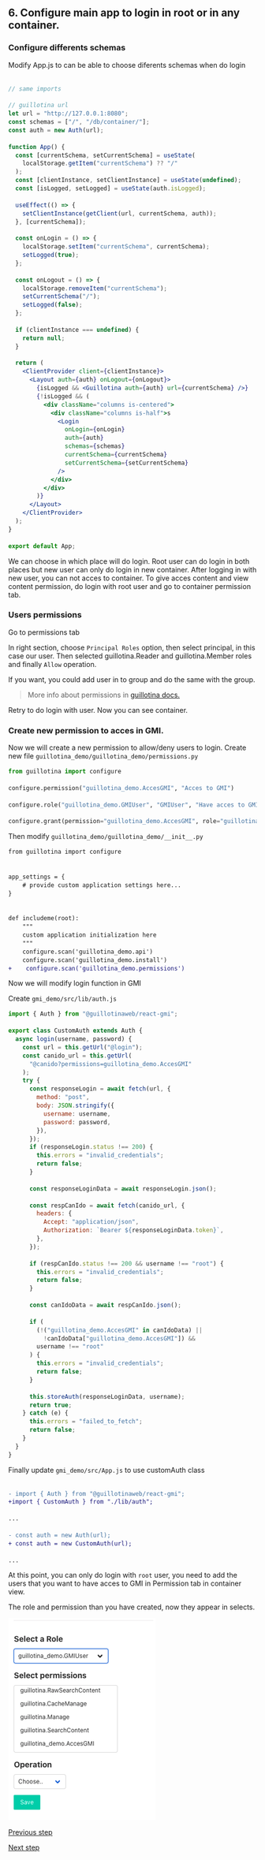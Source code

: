 ## 6. Configure main app to login in root or in any container.

### Configure differents schemas

Modify App.js to can be able to choose diferents schemas when do login

```jsx

// same imports

// guillotina url
let url = "http://127.0.0.1:8080";
const schemas = ["/", "/db/container/"];
const auth = new Auth(url);

function App() {
  const [currentSchema, setCurrentSchema] = useState(
    localStorage.getItem("currentSchema") ?? "/"
  );
  const [clientInstance, setClientInstance] = useState(undefined);
  const [isLogged, setLogged] = useState(auth.isLogged);

  useEffect(() => {
    setClientInstance(getClient(url, currentSchema, auth));
  }, [currentSchema]);

  const onLogin = () => {
    localStorage.setItem("currentSchema", currentSchema);
    setLogged(true);
  };

  const onLogout = () => {
    localStorage.removeItem("currentSchema");
    setCurrentSchema("/");
    setLogged(false);
  };

  if (clientInstance === undefined) {
    return null;
  }

  return (
    <ClientProvider client={clientInstance}>
      <Layout auth={auth} onLogout={onLogout}>
        {isLogged && <Guillotina auth={auth} url={currentSchema} />}
        {!isLogged && (
          <div className="columns is-centered">
            <div className="columns is-half">s
              <Login
                onLogin={onLogin}
                auth={auth}
                schemas={schemas}
                currentSchema={currentSchema}
                setCurrentSchema={setCurrentSchema}
              />
            </div>
          </div>
        )}
      </Layout>
    </ClientProvider>
  );
}

export default App;
```

We can choose in which place will do login. Root user can do login in both places but new user can only do login in new container.
After logging in with new user, you can not acces to container. To give acces content and view content permission, do login with root user and go to container permission tab.


### Users permissions

Go to permissions tab

In right section, choose `Principal Roles` option, then select principal, in this case our user. Then selected guillotina.Reader and guillotina.Member roles and finally `Allow` operation.

If you want, you could add user in to group and do the same with the group. 

> More info about permissions in <a href="https://guillotina.readthedocs.io/en/latest/developer/security.html"> guillotina docs. </a>

Retry to do login with user. Now you can see container. 

### Create new permission to acces in GMI. 

Now we will create a new permission to allow/deny users to login. Create new file `guillotina_demo/guillotina_demo/permissions.py`

```py
from guillotina import configure

configure.permission("guillotina_demo.AccesGMI", "Acces to GMI")

configure.role("guillotina_demo.GMIUser", "GMIUser", "Have acces to GMI", True)

configure.grant(permission="guillotina_demo.AccesGMI", role="guillotina_demo.GMIUser")
```

Then modify `guillotina_demo/guillotina_demo/__init__.py`

```diff
from guillotina import configure


app_settings = {
    # provide custom application settings here...
}


def includeme(root):
    """
    custom application initialization here
    """
    configure.scan('guillotina_demo.api')
    configure.scan('guillotina_demo.install')
+    configure.scan('guillotina_demo.permissions')

```

Now we will modify login function in GMI

Create `gmi_demo/src/lib/auth.js`

```js
import { Auth } from "@guillotinaweb/react-gmi";

export class CustomAuth extends Auth {
  async login(username, password) {
    const url = this.getUrl("@login");
    const canido_url = this.getUrl(
      "@canido?permissions=guillotina_demo.AccesGMI"
    );
    try {
      const responseLogin = await fetch(url, {
        method: "post",
        body: JSON.stringify({
          username: username,
          password: password,
        }),
      });
      if (responseLogin.status !== 200) {
        this.errors = "invalid_credentials";
        return false;
      }

      const responseLoginData = await responseLogin.json();

      const respCanIdo = await fetch(canido_url, {
        headers: {
          Accept: "application/json",
          Authorization: `Bearer ${responseLoginData.token}`,
        },
      });

      if (respCanIdo.status !== 200 && username !== "root") {
        this.errors = "invalid_credentials";
        return false;
      }

      const canIdoData = await respCanIdo.json();

      if (
        (!("guillotina_demo.AccesGMI" in canIdoData) ||
          !canIdoData["guillotina_demo.AccesGMI"]) &&
        username !== "root"
      ) {
        this.errors = "invalid_credentials";
        return false;
      }

      this.storeAuth(responseLoginData, username);
      return true;
    } catch (e) {
      this.errors = "failed_to_fetch";
      return false;
    }
  }
}

```

Finally update `gmi_demo/src/App.js` to use customAuth class


```diff

- import { Auth } from "@guillotinaweb/react-gmi";
+import { CustomAuth } from "./lib/auth"; 

...

- const auth = new Auth(url);
+ const auth = new CustomAuth(url);

...

```

At this point, you can only do login with `root` user, you need to add the users that you want to have acces to GMI in Permission tab in container view.

The role and permission than you have created, now they appear in selects. 

![](screenshots/new-permissions.png)


[Previous step](step-5-manage-users.md)

[Next step](step-7-create-own-content-type.md)